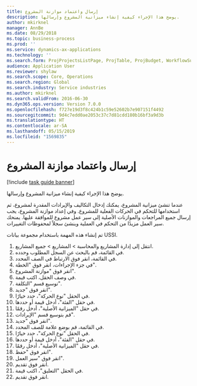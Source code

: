 ```yaml
---
title: إرسال واعتماد موازنة المشروع
description: يوضح هذا الإجراء كيفية إنشاء ميزانية المشروع وإرسالها.
author: mkirknel
manager: AnnBe
ms.date: 08/29/2018
ms.topic: business-process
ms.prod: ''
ms.service: dynamics-ax-applications
ms.technology: ''
ms.search.form: ProjProjectsListPage, ProjTable, ProjBudget, WorkflowSubmitDialog
audience: Application User
ms.reviewer: shylaw
ms.search.scope: Core, Operations
ms.search.region: Global
ms.search.industry: Service industries
ms.author: mkirknel
ms.search.validFrom: 2016-06-30
ms.dyn365.ops.version: Version 7.0.0
ms.openlocfilehash: f727e19d3f8c424b1c59e52602b7e907151f4492
ms.sourcegitcommit: 9d4c7edd0ae2053c37c7d81cdd180b16bf3a9d3b
ms.translationtype: HT
ms.contentlocale: ar-SA
ms.lasthandoff: 05/15/2019
ms.locfileid: "1569835"
---
```

# <a name="submit-and-approve-project-budget"></a>إرسال واعتماد موازنة المشروع

[!include [task guide banner](../../includes/task-guide-banner.md)]

يوضح هذا الإجراء كيفية إنشاء ميزانية المشروع وإرسالها. 

عندما تنشئ ميزانية المشروع، يمكنك إدخال التكاليف والإيرادات المقدرة لمشروع، ثم استخدامها للتحكم في الحركات الفعلية للمشروع. وفي إعداد موازنة المشروع، يجب إرسال جميع المراجعات والموازنات الأصلية إلى سير عمل مشروع للموافقة عليها. يمنحك سير العمل مزيدًا من التحكم في العملية وينشئ سجلاً لمحفوظات التغييرات.

تم إنشاء هذه المهمة باستخدام مجموعة بيانات USSI.

1. انتقل إلى إدارة المشاريع والمحاسبة > المشاريع > جميع المشاريع.
2. في القائمة، قم بالبحث عن السجل المطلوب وحدده.
3. في القائمة، انقر فوق الارتباط في الصف المحدد.
4. في جزء الإجراءات، انقر فوق "الخطة".
5. انقر فوق "موازنة المشروع".
6. في وصف الحقل، اكتب قيمة.
7. توسيع قسم "التكلفة".
8. انقر فوق "جديد".
9. في الحقل "نوع الحركة"، حدد خيارًا.
10. في حقل "الفئة"، أدخل قيمة أو حددها.
11. في حقل "الميزانية الأصلية"، أدخل رقمًا.
12. قم بتوسيع قسم "الإيرادات‬".
13. انقر فوق "جديد".
14. في القائمة، قم بوضع علامة للصف المحدد.
15. في الحقل "نوع الحركة"، حدد خيارًا.
16. في حقل "الفئة"، أدخل قيمة أو حددها.
17. في حقل "الميزانية الأصلية"، أدخل رقمًا.
18. انقر فوق "حفظ".
19. انقر فوق "سير العمل".
20. انقر فوق تقديم.
21. في الحقل "التعليق"، اكتب قيمة.
22. انقر فوق تقديم.

